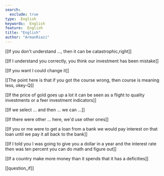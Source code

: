 ```yaml
---
search:
  exclude: true
type:  English
keywords:  English
feature:  English
title: "English"
author: "ArmanRiazi"
---
```


[[If you don't understand ..., then it can be catastrophic,right]]

[[If I understand you correctly, you think our investment has been mistake]]

[[If you want I could change it]]


[[The point here is that if you got the course wrong, then course is meaning less, okey-Q]]


[[If the price of gold goes up a lot it can be seen as a flight to quality investments or a feer investment indicators]]


[[If we select ... and then ... we can ...]]

[[If there were other ... here, we'd use other ones]]

[[If you or me were to get a loan from a bank we would pay interest on that loan until we pay it all back to the bank]]

[[If I told you I was going to give you a dollar in a year and the interest rate then was ten percent you can do math and figure out]]

[[If a country make more money than it spends that it has a deficities]]

[[question_if]]

